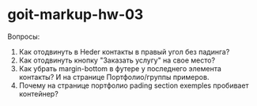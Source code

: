 # goit-markup-hw-03

Вопросы:
1. Как отодвинуть в Heder контакты в правый угол без падинга?
2. Как отодвинуть кнопку "Заказать услугу" на свое место?
3. Как убрать margin-bottom в футере у последнего элемента контакты? И на странице Портфолио/группы примеров.
4. Почему на странице портфолио pading section exemples пробивает контейнер?